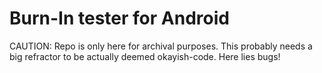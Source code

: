 # Burn-In tester for Android

CAUTION:
Repo is only here for archival purposes. This probably needs a big refractor to be actually deemed okayish-code.
Here lies bugs!
